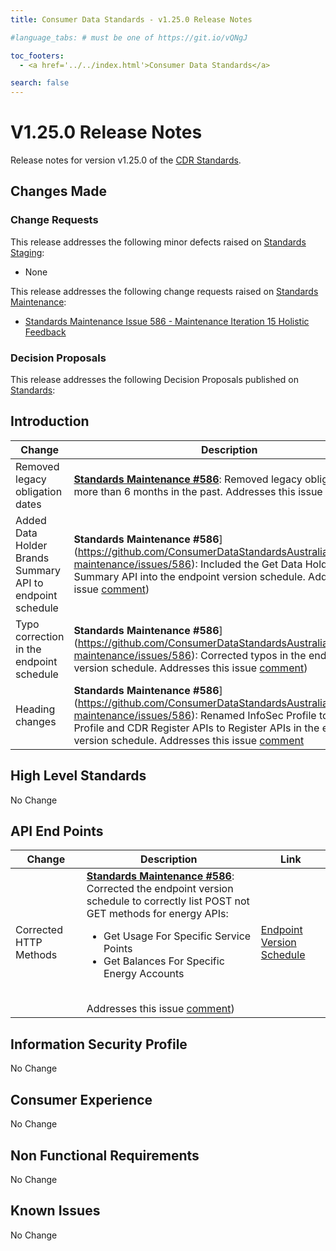 ```yaml
---
title: Consumer Data Standards - v1.25.0 Release Notes

#language_tabs: # must be one of https://git.io/vQNgJ

toc_footers:
  - <a href='../../index.html'>Consumer Data Standards</a>

search: false
---
```


# V1.25.0 Release Notes
Release notes for version v1.25.0 of the [CDR Standards](../../index.html).

## Changes Made
### Change Requests

This release addresses the following minor defects raised on [Standards Staging](https://github.com/ConsumerDataStandardsAustralia/standards-staging/issues):

- None

This release addresses the following change requests raised on [Standards Maintenance](https://github.com/ConsumerDataStandardsAustralia/standards-maintenance/issues):

- [Standards Maintenance Issue 586 - Maintenance Iteration 15 Holistic Feedback](https://github.com/ConsumerDataStandardsAustralia/standards-maintenance/issues/586)

### Decision Proposals

This release addresses the following Decision Proposals published on [Standards](https://github.com/ConsumerDataStandardsAustralia/standards/issues):


## Introduction

|Change|Description|Link|
|------|-----------|----|
| Removed legacy obligation dates | [**Standards Maintenance #586**](https://github.com/ConsumerDataStandardsAustralia/standards-maintenance/issues/586): Removed legacy obligation dates more than 6 months in the past. Addresses this issue [comment](https://github.com/ConsumerDataStandardsAustralia/standards-maintenance/issues/586#issuecomment-1541298747)) | [Future Dated Obligations](../../#future-dated-obligations) |
| Added Data Holder Brands Summary API to endpoint schedule | **Standards Maintenance #586**](https://github.com/ConsumerDataStandardsAustralia/standards-maintenance/issues/586): Included the Get Data Holder Brands Summary API into the endpoint version schedule. Addresses this issue [comment](https://github.com/ConsumerDataStandardsAustralia/standards-maintenance/issues/586#issuecomment-1552304480)) | [Endpoint Version Schedule](../../includes/endpoint-version-schedule/#endpoint-version-schedule) |
| Typo correction in the endpoint schedule | **Standards Maintenance #586**](https://github.com/ConsumerDataStandardsAustralia/standards-maintenance/issues/586): Corrected typos in the endpoint version schedule. Addresses this issue [comment](https://github.com/ConsumerDataStandardsAustralia/standards-maintenance/issues/586#issuecomment-1552317244)) | [Endpoint Version Schedule](../../includes/endpoint-version-schedule/#endpoint-version-schedule) |
| Heading changes | **Standards Maintenance #586**](https://github.com/ConsumerDataStandardsAustralia/standards-maintenance/issues/586): Renamed InfoSec Profile to Security Profile and CDR Register APIs to Register APIs in the endpoint version schedule. Addresses this issue [comment](https://github.com/ConsumerDataStandardsAustralia/standards-maintenance/issues/586#issuecomment-1552523783) | [Endpoint Version Schedule](../../includes/endpoint-version-schedule/#endpoint-version-schedule) |

## High Level Standards

No Change


## API End Points

|Change|Description|Link|
|------|-----------|----|
| Corrected HTTP Methods | [**Standards Maintenance #586**](https://github.com/ConsumerDataStandardsAustralia/standards-maintenance/issues/590): Corrected the endpoint version schedule to correctly list POST not GET methods for energy APIs: <ul><li>Get Usage For Specific Service Points</li><li>Get Balances For Specific Energy Accounts</li></ul><br/>Addresses this issue [comment](https://github.com/ConsumerDataStandardsAustralia/standards-maintenance/issues/586#issuecomment-1537800843)) | [Endpoint Version Schedule](../../includes/endpoint-version-schedule/#endpoint-version-schedule) |


## Information Security Profile

No Change

## Consumer Experience

No Change

## Non Functional Requirements

No Change

## Known Issues

No Change
